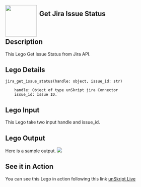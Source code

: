 [<img align="left" src="https://unskript.com/assets/favicon.png" width="100" height="100" style="padding-right: 5px">](https://unskript.com/assets/favicon.png) 
<h2>Get Jira Issue Status</h2>

<br>

## Description
This Lego Get Issue Status from Jira API.


## Lego Details

    jira_get_issue_status(handle: object, issue_id: str)

        handle: Object of type unSkript jira Connector
        issue_id: Issue ID.

## Lego Input
This Lego take two input handle and issue_id.

## Lego Output
Here is a sample output.
<img src="./1.png">

## See it in Action

You can see this Lego in action following this link [unSkript Live](https://us.app.unskript.io)